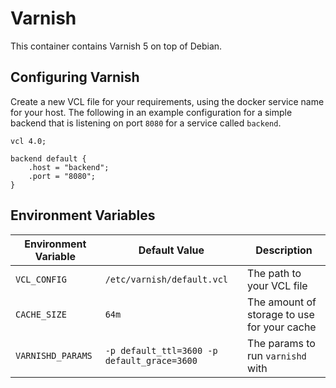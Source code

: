# Varnish

This container contains Varnish 5 on top of Debian.

## Configuring Varnish
Create a new VCL file for your requirements, using the docker service name for your host. The following in an example
configuration for a simple backend that is listening on port `8080` for a service called `backend`.

```vcl
vcl 4.0;

backend default {
    .host = "backend";
    .port = "8080";
}
```

## Environment Variables

| Environment Variable | Default Value | Description |
| --- | --- | --- |
| `VCL_CONFIG` | `/etc/varnish/default.vcl` | The path to your VCL file |
| `CACHE_SIZE` | `64m` | The amount of storage to use for your cache |
| `VARNISHD_PARAMS` | `-p default_ttl=3600 -p default_grace=3600` | The params to run `varnishd` with |
